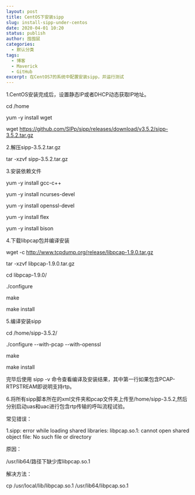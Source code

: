 ```yaml
---
layout: post
title: CentOS下安装sipp
slug: install-sipp-under-centos
date: 2020-04-01 10:20
status: publish
author: 囤囤鼠
categories: 
  - 默认分类
tags: 
  - 博客
  - Maverick
  - GitHub
excerpt: 在CentOS7的系统中配置安装sipp，并运行测试
---
```


1.CentOS安装完成后，设置静态IP或者DHCP动态获取IP地址。

cd /home
  
yum -y install wget
  
wget https://github.com/SIPp/sipp/releases/download/v3.5.2/sipp-3.5.2.tar.gz

2.解压sipp-3.5.2.tar.gz

tar -xzvf sipp-3.5.2.tar.gz

3.安装依赖文件

yum -y install gcc-c++
  
yum -y install ncurses-devel
  
yum -y install openssl-devel
  
yum -y install flex
  
yum -y install bison

4.下载libpcap包并编译安装

wget -c http://www.tcpdump.org/release/libpcap-1.9.0.tar.gz
  
tar -xzvf libpcap-1.9.0.tar.gz
  
cd libpcap-1.9.0/
  
./configure
  
make
  
make install

5.编译安装sipp

cd /home/sipp-3.5.2/

./configure --with-pcap --with-openssl

make

make install

完毕后使用 sipp -v 命令查看编译及安装结果，其中第一行如果包含PCAP-RTPSTREAM即说明支持rtp。

6.将所有sipp脚本所在的xml文件夹和pcap文件夹上传至/home/sipp-3.5.2,然后分别启动uas和uac进行包含rtp传输的呼叫流程试验。

常见错误：

1.sipp: error while loading shared libraries: libpcap.so.1: cannot open shared object file: No such file or directory

原因：

/usr/lib64/路径下缺少库libpcap.so.1

解决方法：

cp /usr/local/lib/libpcap.so.1 /usr/lib64/libpcap.so.1 


